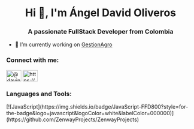 <h1 align="center">Hi 👋, I'm Ángel David Oliveros</h1>
<h3 align="center">A passionate FullStack Developer from Colombia</h3>

- 🔭 I’m currently working on [GestionAgro](https://github.com/ZenwayProjects/GestionAgro)

<h3 align="left">Connect with me:</h3>
<p align="left">
<a href="https://twitter.com/@davincibaker" target="blank"><img align="center" src="https://raw.githubusercontent.com/rahuldkjain/github-profile-readme-generator/master/src/images/icons/Social/twitter.svg" alt="@davincibaker" height="30" width="40" /></a>
<a href="https://linkedin.com/in/https://www.linkedin.com/in/da-vinci/" target="blank"><img align="center" src="https://raw.githubusercontent.com/rahuldkjain/github-profile-readme-generator/master/src/images/icons/Social/linked-in-alt.svg" alt="https://www.linkedin.com/in/da-vinci/" height="30" width="40" /></a>
</p>

<h3 align="left">Languages and Tools:</h3>
[![JavaScript](https://img.shields.io/badge/JavaScript-FFD800?style=for-the-badge&logo=javascript&logoColor=white&labelColor=000000)](https://github.com/ZenwayProjects/ZenwayProjects)

